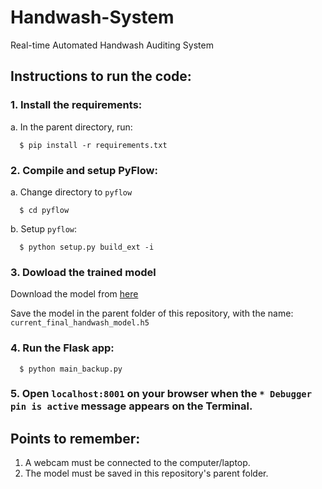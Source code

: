 # Handwash-System
Real-time Automated Handwash Auditing System


## Instructions to run the code:

### 1. Install the requirements:
a. In the parent directory, run:
    
      $ pip install -r requirements.txt
      
      
### 2. Compile and setup PyFlow:
a. Change directory to `pyflow`

      $ cd pyflow
      
b. Setup `pyflow`:

      $ python setup.py build_ext -i
    
    
### 3. Dowload the trained model
Download the model from [here](https://drive.google.com/file/d/1aXFfSilV6-leq9Jz07B39UP6zQT-Yskw/view?usp=sharing)

Save the model in the parent folder of this repository, with the name: `current_final_handwash_model.h5`


### 4. Run the Flask app:

      $ python main_backup.py
      
      
### 5. Open `localhost:8001` on your browser when the `* Debugger pin is active` message appears on the Terminal.


## Points to remember:
1. A webcam must be connected to the computer/laptop.
2. The model must be saved in this repository's parent folder.
